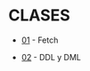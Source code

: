 # CLASES

- [01](https://github.com/eugenia1984/node/blob/main/node_codo_a_codo/clases/01-fetch.md) - Fetch

- [02](https://github.com/eugenia1984/node/blob/main/node_codo_a_codo/clases/02-ddl-dml.md) - DDL y DML
